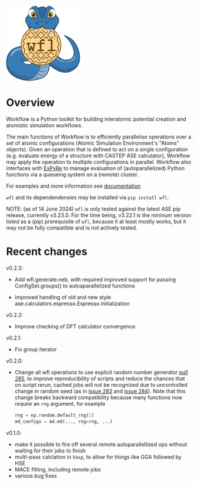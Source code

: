 <img src="docs/wf_logo_final.png" width=200>

# Overview

Workflow is a Python toolkit for building interatomic potential creation and atomistic simulation workflows. 

The main functions of Workflow is to efficiently parallelise operations over a set of atomic configurations (Atomic Simulation Environment's "Atoms" objects). Given an operation that is defined to act on a single configuration (e.g. evaluate energy of a structure with CASTEP ASE calculator), Workflow may apply the operation to multiple configurations in parallel. Workflow also interfaces with [ExPyRe](https://github.com/libAtoms/ExPyRe/tree/main/expyre) to manage evaluation of (autoparallelized) Python functions via a queueing system on a (remote) cluster. 

For examples and more information see [documentation](https://libatoms.github.io/workflow/)

`wfl` and its dependendensies may be installed via `pip install wfl`. 

NOTE: (as of 14 June 2024) `wfl` is only tested against the latest ASE pip release, currently v3.23.0. 
For the time being, v3.22.1 is the mininum version listed as a (pip) prerequisite of `wfl`, because
it at least mostly works, but it may not be fully compatible and is not actively tested.

# Recent changes

v0.2.3:

- Add wfl.generate.neb, with required improved support for passing ConfigSet.groups() to 
  autoaparallelized functions

- Improved handling of old and new style ase.calculators.espresso.Espresso initialization

v0.2.2:

- Improve checking of DFT calculator convergence

v0.2.1:

- Fix group iterator

v0.2.0:

- Change all wfl operations to use explicit random number generator [pull 285](https://github.com/libAtoms/workflow/pull/285), to improve reproducibility of scripts and reduce the chances that on script rerun, cached jobs will not be recognized due to uncontrolled change in random seed (as in [issue 283](https://github.com/libAtoms/workflow/issues/283) and [issue 284](https://github.com/libAtoms/workflow/issues/284)).  Note that this change breaks backward compatibility because many functions now _require_ an `rng` argument, for example
  ```python
  rng = np.random.default_rng(1)
  md_configs = md.md(..., rng=rng, ...)
  ```

v0.1.0:

- make it possible to fire off several remote autoparallellized ops without waiting for their jobs to finish
- multi-pass calclation in `Vasp`, to allow for things like GGA followed by HSE
- MACE fitting, including remote jobs
- various bug fixes
